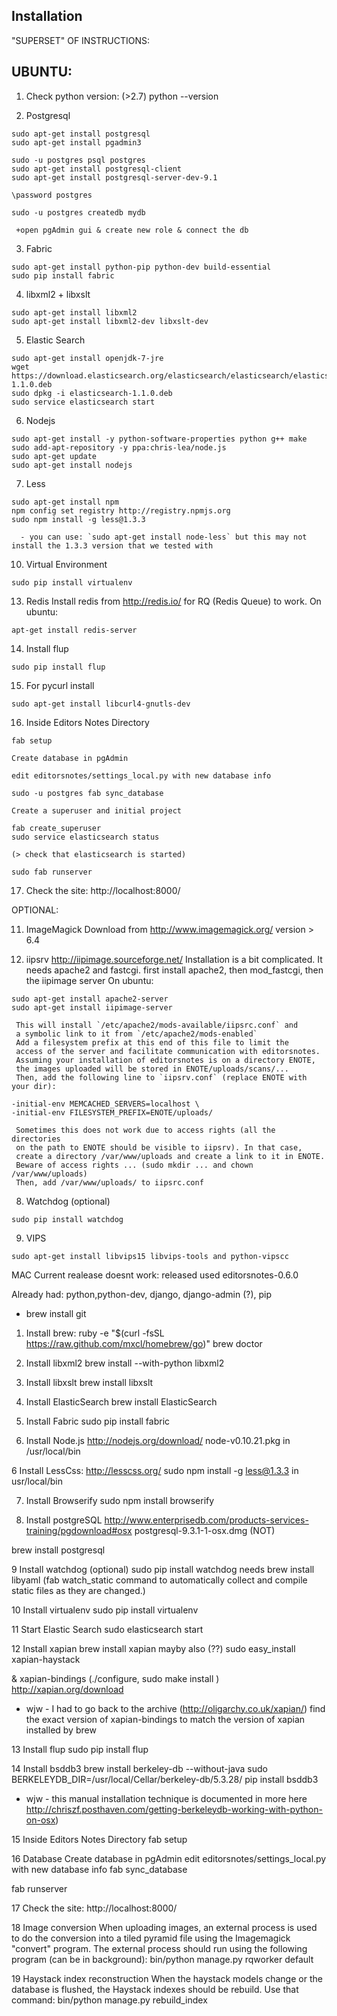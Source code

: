## Installation
"SUPERSET" OF INSTRUCTIONS: 

UBUNTU:
----------------------------------------------------------------------------------
1. Check python version: (>2.7)
          python --version

2. Postgresql
```
sudo apt-get install postgresql
sudo apt-get install pgadmin3

sudo -u postgres psql postgres
sudo apt-get install postgresql-client
sudo apt-get install postgresql-server-dev-9.1

\password postgres

sudo -u postgres createdb mydb
```
     +open pgAdmin gui & create new role & connect the db

3. Fabric
```
sudo apt-get install python-pip python-dev build-essential
sudo pip install fabric
```

4. libxml2 + libxslt
```
sudo apt-get install libxml2
sudo apt-get install libxml2-dev libxslt-dev
```

5. Elastic Search
```
sudo apt-get install openjdk-7-jre
wget https://download.elasticsearch.org/elasticsearch/elasticsearch/elasticsearch-1.1.0.deb
sudo dpkg -i elasticsearch-1.1.0.deb
sudo service elasticsearch start
```

6. Nodejs
```
sudo apt-get install -y python-software-properties python g++ make
sudo add-apt-repository -y ppa:chris-lea/node.js
sudo apt-get update
sudo apt-get install nodejs
```

7. Less
```
sudo apt-get install npm
npm config set registry http://registry.npmjs.org
sudo npm install -g less@1.3.3
```
      - you can use: `sudo apt-get install node-less` but this may not install the 1.3.3 version that we tested with 

10. Virtual Environment
```
sudo pip install virtualenv
```

13.  Redis
     Install redis from http://redis.io/ for RQ (Redis Queue) to work.
     On ubuntu:
```
apt-get install redis-server
```

14. Install flup
```
sudo pip install flup
```

15. For pycurl install
```
sudo apt-get install libcurl4-gnutls-dev
```

16. Inside Editors Notes Directory
```
fab setup
```

    Create database in pgAdmin

    edit editorsnotes/settings_local.py with new database info

```
sudo -u postgres fab sync_database
```

    Create a superuser and initial project
```
fab create_superuser
sudo service elasticsearch status
```
    (> check that elasticsearch is started)
```
sudo fab runserver
```

17. Check the site:
    http://localhost:8000/


OPTIONAL:
            
11.  ImageMagick
     Download from http://www.imagemagick.org/ version > 6.4


12.  iipsrv
     http://iipimage.sourceforge.net/
     Installation is a bit complicated. It needs apache2 and fastcgi.
     first install apache2, then mod_fastcgi, then the iipimage server
     On ubuntu:
```
sudo apt-get install apache2-server
sudo apt-get install iipimage-server
```

     This will install `/etc/apache2/mods-available/iipsrc.conf` and
     a symbolic link to it from `/etc/apache2/mods-enabled`
     Add a filesystem prefix at this end of this file to limit the
     access of the server and facilitate communication with editorsnotes.
     Assuming your installation of editorsnotes is on a directory ENOTE,
     the images uploaded will be stored in ENOTE/uploads/scans/...
     Then, add the following line to `iipsrv.conf` (replace ENOTE with your dir):
```
-initial-env MEMCACHED_SERVERS=localhost \
-initial-env FILESYSTEM_PREFIX=ENOTE/uploads/
```

     Sometimes this does not work due to access rights (all the directories
     on the path to ENOTE should be visible to iipsrv). In that case,
     create a directory /var/www/uploads and create a link to it in ENOTE.
     Beware of access rights ... (sudo mkdir ... and chown /var/www/uploads)
     Then, add /var/www/uploads/ to iipsrc.conf


8.    Watchdog (optional)
```
sudo pip install watchdog
```

9.    VIPS
```
sudo apt-get install libvips15 libvips-tools and python-vipscc
```



MAC
Current realease doesnt work:
released used editorsnotes-0.6.0

Already had: python,python-dev, django, django-admin (?), pip 
+ brew install git

1. Install brew:
ruby -e "$(curl -fsSL https://raw.github.com/mxcl/homebrew/go)"
brew doctor

2. Install libxml2 
brew install --with-python libxml2

3. Install libxslt
brew install libxslt

4. Install ElasticSearch
brew install ElasticSearch

5. Install Fabric
sudo pip install fabric

5. Install Node.js
http://nodejs.org/download/
node-v0.10.21.pkg in /usr/local/bin

6 Install LessCss: http://lesscss.org/
sudo npm install -g less@1.3.3
in usr/local/bin

7. Install Browserify
sudo npm install browserify

8.  Install postgreSQL
http://www.enterprisedb.com/products-services-training/pgdownload#osx
postgresql-9.3.1-1-osx.dmg (NOT)

brew install postgresql

9 Install watchdog (optional)
sudo pip install watchdog
needs
brew install libyaml 
(fab watch_static command to automatically collect and compile static files as they are changed.)

10 Install virtualenv
sudo pip install virtualenv

11 Start Elastic Search
sudo elasticsearch start

12 Install xapian
brew install xapian
mayby also (??)
sudo easy_install xapian-haystack

& xapian-bindings (./configure, sudo make install )
http://xapian.org/download
- wjw - I had to go back to the archive (http://oligarchy.co.uk/xapian/) find the exact version of xapian-bindings to match the version of xapian installed by brew


13 Install flup
sudo pip install flup

14 Install bsddb3
brew install berkeley-db --without-java
sudo BERKELEYDB_DIR=/usr/local/Cellar/berkeley-db/5.3.28/ pip install bsddb3
-  wjw - this manual installation technique is documented in more here http://chriszf.posthaven.com/getting-berkeleydb-working-with-python-on-osx)


15 Inside Editors Notes Directory
fab setup

16 Database
Create database in pgAdmin
edit editorsnotes/settings_local.py with new database info
fab sync_database

fab runserver

17 Check the site:
http://localhost:8000/

18 Image conversion
When uploading images, an external process is used to do the conversion into a tiled pyramid file using the Imagemagick "convert" program.
The external process should run using the following program (can be in background):
bin/python manage.py rqworker default

19 Haystack index reconstruction
When the haystack models change or the database is flushed,
the Haystack indexes should be rebuild. Use that command:
bin/python manage.py rebuild_index
